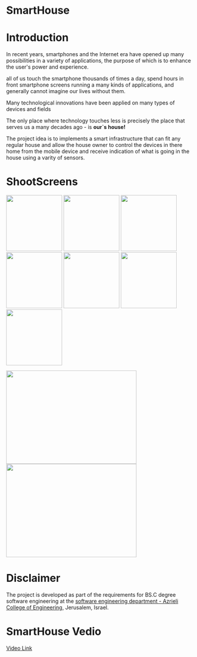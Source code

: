 # SmartHouse

# Introduction 
In recent years, smartphones and the Internet era have opened up many possibilities in a variety of applications, the purpose of which is to enhance the user's power and experience.

all of us touch the smartphone thousands of times a day, spend hours in front smartphone screens running a many kinds of applications, and generally cannot imagine our lives without them.


Many technological innovations have been applied on  many types of devices and fields

The only place where technology touches less is precisely the place that serves us a many decades ago -  is **our`s house!**

The project idea is to implements a smart infrastructure that can fit any regular house and allow the house owner to control the devices in there home from the mobile device and receive indication of what is going in the house using a varity of sensors.

# ShootScreens 
  <img width="150" src="https://github.com/abedakhras/SmartHouse/blob/master/images/server/Screenshot_20190702-050220_Expo.jpg?raw=true" >    <img width="150" src="https://github.com/abedakhras/SmartHouse/blob/master/images/server/Screenshot_20190702-050232_Expo.jpg?raw=true" >   <img width="150" src="https://github.com/abedakhras/SmartHouse/blob/master/images/server/Screenshot_20190702-050248_Expo.jpg?raw=true" >   <img width="150" src="https://github.com/abedakhras/SmartHouse/blob/master/images/server/Screenshot_20190702-050254_Expo.jpg?raw=true" >   <img width="150" src="https://github.com/abedakhras/SmartHouse/blob/master/images/server/Screenshot_20190702-050356_Expo.jpg?raw=true" >   <img width="150" src="https://github.com/abedakhras/SmartHouse/blob/master/images/server/Screenshot_20190702-061240_Video%20Player.jpg?raw=true" >   <img width="150" src="https://github.com/abedakhras/SmartHouse/blob/master/images/homeModel/Screenshot_20190702-062523_Gallery.jpg?raw=true" >
  
  <img width="350" height="250" src="https://github.com/abedakhras/SmartHouse/blob/master/images/homeModel/Untitled-1.jpg?raw=true" >   <img width="350" height="250" src="https://github.com/abedakhras/SmartHouse/blob/master/images/homeModel/2.jpg?raw=true" >
  
# Disclaimer
The project is developed as part of the requirements for BS.C degree software engineering at the <a href="https://www.jce.ac.il/">software engineering department - Azrieli College of Engineering</a>, Jerusalem, Israel.
# SmartHouse Vedio
<a href="https://www.youtube.com/watch?v=aqA-SuHMnEU"> Video Link</a>
